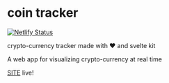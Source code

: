 # coin tracker

[![Netlify Status](https://api.netlify.com/api/v1/badges/a1d32a32-b31c-4254-bba2-115a45a72f00/deploy-status)](https://app.netlify.com/sites/coin-tracker-app/deploys) <br>

crypto-currency tracker made with ❤ and svelte kit <br>

A web app for visualizing crypto-currency at real time <br>

[SITE](https://coin-tracker-app.netlify.app) live!
